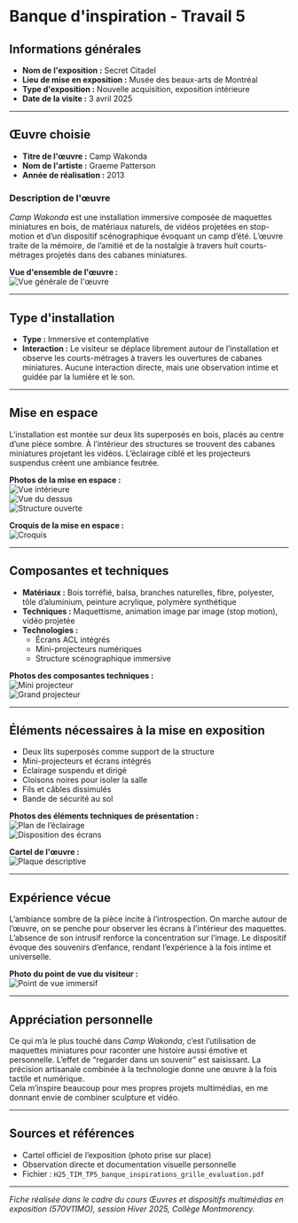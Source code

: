 # Banque d'inspiration - Travail 5

## Informations générales

- **Nom de l'exposition :** Secret Citadel  
- **Lieu de mise en exposition :** Musée des beaux-arts de Montréal  
- **Type d'exposition :** Nouvelle acquisition, exposition intérieure  
- **Date de la visite :** 3 avril 2025

---

## Œuvre choisie

- **Titre de l'œuvre :** Camp Wakonda  
- **Nom de l'artiste :** Graeme Patterson  
- **Année de réalisation :** 2013

### Description de l'œuvre

*Camp Wakonda* est une installation immersive composée de maquettes miniatures en bois, de matériaux naturels, de vidéos projetées en stop-motion et d’un dispositif scénographique évoquant un camp d’été. L’œuvre traite de la mémoire, de l’amitié et de la nostalgie à travers huit courts-métrages projetés dans des cabanes miniatures.

**Vue d'ensemble de l'œuvre :**  
![Vue générale de l'œuvre](photos_MBAM/oeuvre_ensemble.jpeg)

---

## Type d'installation

- **Type :** Immersive et contemplative  
- **Interaction :** Le visiteur se déplace librement autour de l’installation et observe les courts-métrages à travers les ouvertures de cabanes miniatures. Aucune interaction directe, mais une observation intime et guidée par la lumière et le son.

---

## Mise en espace

L’installation est montée sur deux lits superposés en bois, placés au centre d’une pièce sombre. À l’intérieur des structures se trouvent des cabanes miniatures projetant les vidéos. L’éclairage ciblé et les projecteurs suspendus créent une ambiance feutrée.

**Photos de la mise en espace :**  
![Vue intérieure](photos_MBAM/point_vue_interieur.jpeg)  
![Vue du dessus](photos_MBAM/point_vue_dessus.jpeg)  
![Structure ouverte](photos_MBAM/point_vue_structure.jpeg)

**Croquis de la mise en espace :**  
![Croquis](photos_MBAM/croquis_mise_en_espace.png)


---

## Composantes et techniques

- **Matériaux :** Bois torréfié, balsa, branches naturelles, fibre, polyester, tôle d’aluminium, peinture acrylique, polymère synthétique  
- **Techniques :** Maquettisme, animation image par image (stop motion), vidéo projetée  
- **Technologies :**  
  - Écrans ACL intégrés  
  - Mini-projecteurs numériques  
  - Structure scénographique immersive

**Photos des composantes techniques :**  
![Mini projecteur](photos_MBAM/micro_projecteur.jpeg)  
![Grand projecteur](photos_MBAM/grand_projecteur.jpeg)

---

## Éléments nécessaires à la mise en exposition

- Deux lits superposés comme support de la structure  
- Mini-projecteurs et écrans intégrés  
- Éclairage suspendu et dirigé  
- Cloisons noires pour isoler la salle  
- Fils et câbles dissimulés  
- Bande de sécurité au sol

**Photos des éléments techniques de présentation :**  
![Plan de l’éclairage](photos_MBAM/plan_eclairage.jpeg)  
![Disposition des écrans](photos_MBAM/plan_tv.jpeg)

**Cartel de l'œuvre :**  
![Plaque descriptive](photos_MBAM/plaque_info.jpeg)

---

## Expérience vécue

L’ambiance sombre de la pièce incite à l’introspection. On marche autour de l’œuvre, on se penche pour observer les écrans à l’intérieur des maquettes. L’absence de son intrusif renforce la concentration sur l’image. Le dispositif évoque des souvenirs d’enfance, rendant l’expérience à la fois intime et universelle.

**Photo du point de vue du visiteur :**  
![Point de vue immersif](photos_MBAM/point_vue_interieur.jpeg)

---

## Appréciation personnelle

Ce qui m’a le plus touché dans *Camp Wakonda*, c’est l’utilisation de maquettes miniatures pour raconter une histoire aussi émotive et personnelle. L’effet de “regarder dans un souvenir” est saisissant. La précision artisanale combinée à la technologie donne une œuvre à la fois tactile et numérique.  
Cela m’inspire beaucoup pour mes propres projets multimédias, en me donnant envie de combiner sculpture et vidéo.

---

## Sources et références

- Cartel officiel de l’exposition (photo prise sur place)  
- Observation directe et documentation visuelle personnelle  
- Fichier : `H25_TIM_TP5_banque_inspirations_grille_evaluation.pdf`

---

_Fiche réalisée dans le cadre du cours Œuvres et dispositifs multimédias en exposition (570V11MO), session Hiver 2025, Collège Montmorency._
